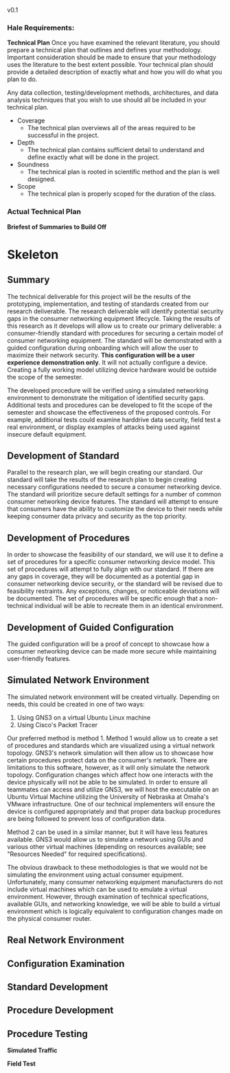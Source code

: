 v0.1
### Hale Requirements:
**Technical Plan**
Once you have examined the relevant literature, you should prepare a technical plan that outlines and defines your methodology. 
Important consideration should be made to ensure that your methodology uses the literature to the best extent possible. 
Your technical plan should provide a detailed description of exactly what and how you will do what you plan to do.

Any data collection, testing/development methods, architectures, and data analysis techniques that you wish to use should all be included in your technical plan.

- Coverage	
  - The technical plan overviews all of the areas required to be successful in the project.
- Depth
  - The technical plan contains sufficient detail to understand and define exactly what will be done in the project.
- Soundness
  - The technical plan is rooted in scientific method and the plan is well designed.
- Scope
  - The technical plan is properly scoped for the duration of the class.

### Actual Technical Plan
**Briefest of Summaries to Build Off**
<br>


# Skeleton
## Summary
The technical deliverable for this project will be the results of the prototyping, implementation, and testing of standards created from our research deliverable. The research deliverable will 
identify potential security gaps in the consumer networking equipment lifecycle. Taking the results of this research as it develops will allow us to create our primary deliverable: a consumer-friendly standard with procedures 
for securing a certain model of consumer networking equipment. The standard will be demonstrated with a guided configuration during onboarding which will allow the user to maximize their network security. **This configuration will be a user experience demonstration only**. It will not actually configure a device. 
Creating a fully working model utilizing device hardware would be outside the scope of the semester. 

The developed procedure will be verified using a simulated networking environment to demonstrate the mitigation of identified security gaps. Additional tests and procedures can be developed to 
fit the scope of the semester and showcase the effectiveness of the proposed controls. For example, additional tests could examine harddrive data security, field test a real environment, or display examples of attacks being used against insecure default equipment.

## Development of Standard
Parallel to the research plan, we will begin creating our standard. Our standard will take the results of the research plan to begin creating necessary configurations needed to secure a consumer networking device. The standard will prioritize
secure default settings for a number of common consumer networking device features. The standard will attempt to ensure that consumers have the ability to customize the device to their needs while keeping consumer data privacy and security 
as the top priority.

## Development of Procedures
In order to showcase the feasibility of our standard, we will use it to define a set of procedures for a specific consumer networking device model. This set of procedures will attempt to fully align with our standard. If there are any gaps in coverage, they will be documented
as a potential gap in consumer networking device security, or the standard will be revised due to feasibility restraints. Any exceptions, changes, or noticeable deviations will be documented. The set of procedures will be specific enough that a non-technical individual will be 
able to recreate them in an identical environment.

## Development of Guided Configuration
The guided configuration will be a proof of concept to showcase how a consumer networking device can be made more secure while maintaining user-friendly features. 

## Simulated Network Environment
The simulated network environment will be created virtually. Depending on needs, this could be created in one of two ways:
1. Using GNS3 on a virtual Ubuntu Linux machine
2. Using Cisco's Packet Tracer

Our preferred method is method 1. Method 1 would allow us to create a set of procedures and standards which are visualized using a virtual network topology. GNS3's network simulation will then 
allow us to showcase how certain procedures protect data on the consumer's network. There are limitations to this software, however, as it will only simulate the network topology. Configuration changes which affect 
how one interacts with the device physically will not be able to be simulated. In order to ensure all teammates can access and utilize GNS3, we will host the executable on an Ubuntu Virtual Machine utilizing 
the University of Nebraska at Omaha's VMware infrastructure. One of our technical implementers will ensure the device is configured appropriately and that proper data backup procedures are being followed to prevent loss of
configuration data. 

Method 2 can be used in a similar manner, but it will have less features available. GNS3 would allow us to simulate a network using GUIs and various other virtual machines (depending on resources available; see "Resources Needed" for required specifications). 

The obvious drawback to these methodologies is that we would not be simulating the environment using actual consumer equipment. Unfortunately, many consumer networking equipment manufacturers do not include virtual machines which can be used
to emulate a virtual environment. However, through examination of technical specfications, available GUIs, and networking knowledge, we will be able to build a virtual environment which is logically equivalent to configuration changes made
on the physical consumer router. 

## Real Network Environment

## Configuration Examination

## Standard Development

## Procedure Development

## Procedure Testing

**Simulated Traffic**

**Field Test**
